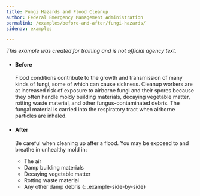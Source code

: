 ```yaml
---
title: Fungi Hazards and Flood Cleanup
author: Federal Emergency Management Administration
permalink: /examples/before-and-after/fungi-hazards/
sidenav: examples

---
```


_This example was created for training and is not official agency text._

* #### Before

  Flood conditions contribute to the growth and transmission of many kinds of fungi, some of which can cause sickness. Cleanup workers are at increased risk of exposure to airborne fungi and their spores because they often handle moldy building materials, decaying vegetable matter, rotting waste material, and other fungus-contaminated debris. The fungal material is carried into the respiratory tract when airborne particles are inhaled.

* #### After

  Be careful when cleaning up after a flood. You may be exposed to and breathe in unhealthy mold in:

  - The air
  - Damp building materials
  - Decaying vegetable matter
  - Rotting waste material
  - Any other damp debris
{: .example-side-by-side}
